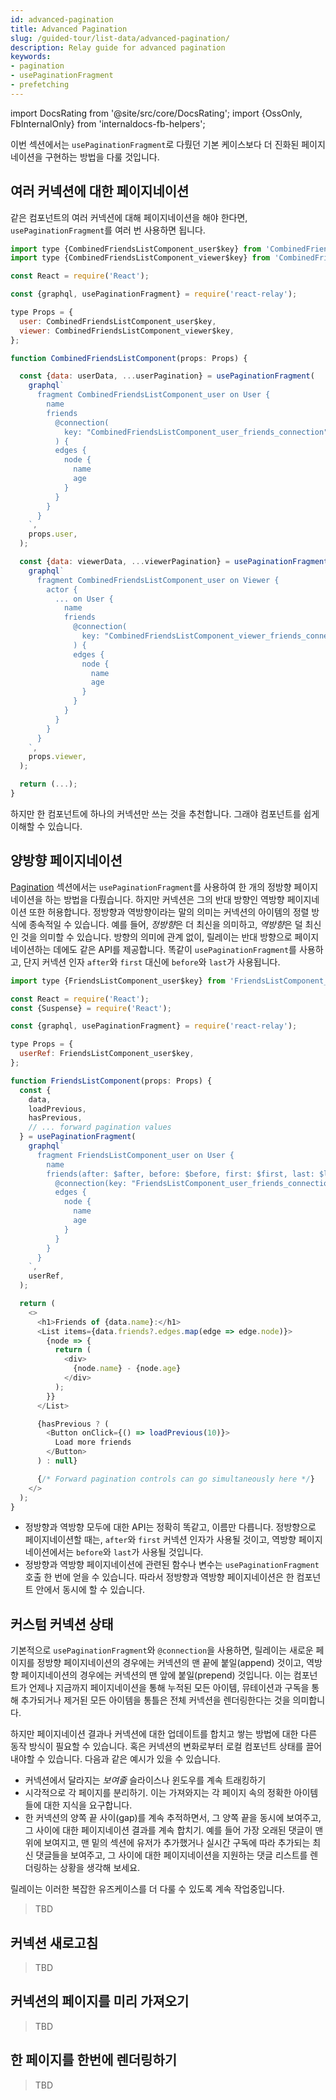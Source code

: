 ```yaml
---
id: advanced-pagination
title: Advanced Pagination
slug: /guided-tour/list-data/advanced-pagination/
description: Relay guide for advanced pagination
keywords:
- pagination
- usePaginationFragment
- prefetching
---
```


import DocsRating from '@site/src/core/DocsRating';
import {OssOnly, FbInternalOnly} from 'internaldocs-fb-helpers';

이번 섹션에서는 `usePaginationFragment`로 다뤘던 기본 케이스보다 더 진화된 페이지네이션을 구현하는 방법을 다룰 것입니다.


## 여러 커넥션에 대한 페이지네이션

같은 컴포넌트의 여러 커넥션에 대해 페이지네이션을 해야 한다면, `usePaginationFragment`를 여러 번 사용하면 됩니다.

```js
import type {CombinedFriendsListComponent_user$key} from 'CombinedFriendsListComponent_user.graphql';
import type {CombinedFriendsListComponent_viewer$key} from 'CombinedFriendsListComponent_viewer.graphql';

const React = require('React');

const {graphql, usePaginationFragment} = require('react-relay');

type Props = {
  user: CombinedFriendsListComponent_user$key,
  viewer: CombinedFriendsListComponent_viewer$key,
};

function CombinedFriendsListComponent(props: Props) {

  const {data: userData, ...userPagination} = usePaginationFragment(
    graphql`
      fragment CombinedFriendsListComponent_user on User {
        name
        friends
          @connection(
            key: "CombinedFriendsListComponent_user_friends_connection"
          ) {
          edges {
            node {
              name
              age
            }
          }
        }
      }
    `,
    props.user,
  );

  const {data: viewerData, ...viewerPagination} = usePaginationFragment(
    graphql`
      fragment CombinedFriendsListComponent_user on Viewer {
        actor {
          ... on User {
            name
            friends
              @connection(
                key: "CombinedFriendsListComponent_viewer_friends_connection"
              ) {
              edges {
                node {
                  name
                  age
                }
              }
            }
          }
        }
      }
    `,
    props.viewer,
  );

  return (...);
}
```

하지만 한 컴포넌트에 하나의 커넥션만 쓰는 것을 추천합니다. 그래야 컴포넌트를 쉽게 이해할 수 있습니다.



## 양방향 페이지네이션


[Pagination](../pagination/) 섹션에서는 `usePaginationFragment`를 사용하여 한 개의 정방향 페이지네이션을 하는 방법을 다뤘습니다. 하지만 커넥션은 그의 반대 방향인 역방향 페이지네이션 또한 허용합니다. 정방향과 역방향이라는 말의 의미는 커넥션의 아이템의 정렬 방식에 종속적일 수 있습니다. 예를 들어, *정방향*은 더 최신을 의미하고, *역방향*은 덜 최신인 것을 의미할 수 있습니다.
방향의 의미에 관계 없이, 릴레이는 반대 방향으로 페이지네이션하는 데에도 같은 API를 제공합니다. 똑같이 `usePaginationFragment`를 사용하고, 단지 커넥션 인자 `after`와 `first` 대신에 `before`와 `last`가 사용됩니다.

```js
import type {FriendsListComponent_user$key} from 'FriendsListComponent_user.graphql';

const React = require('React');
const {Suspense} = require('React');

const {graphql, usePaginationFragment} = require('react-relay');

type Props = {
  userRef: FriendsListComponent_user$key,
};

function FriendsListComponent(props: Props) {
  const {
    data,
    loadPrevious,
    hasPrevious,
    // ... forward pagination values
  } = usePaginationFragment(
    graphql`
      fragment FriendsListComponent_user on User {
        name
        friends(after: $after, before: $before, first: $first, last: $last)
          @connection(key: "FriendsListComponent_user_friends_connection") {
          edges {
            node {
              name
              age
            }
          }
        }
      }
    `,
    userRef,
  );

  return (
    <>
      <h1>Friends of {data.name}:</h1>
      <List items={data.friends?.edges.map(edge => edge.node)}>
        {node => {
          return (
            <div>
              {node.name} - {node.age}
            </div>
          );
        }}
      </List>

      {hasPrevious ? (
        <Button onClick={() => loadPrevious(10)}>
          Load more friends
        </Button>
      ) : null}

      {/* Forward pagination controls can go simultaneously here */}
    </>
  );
}
```

* 정방향과 역방향 모두에 대한 API는 정확히 똑같고, 이름만 다릅니다. 정방향으로 페이지네이션할 때는, `after`와 `first` 커넥션 인자가 사용될 것이고, 역방향 페이지네이션에서는 `before`와 `last`가 사용될 것입니다.
* 정방향과 역방향 페이지네이션에 관련된 함수나 변수는 `usePaginationFragment` 호출 한 번에 얻을 수 있습니다. 따라서 정방향과 역방향 페이지네이션은 한 컴포넌트 안에서 동시에 할 수 있습니다.



## 커스텀 커넥션 상태

기본적으로 `usePaginationFragment`와 `@connection`을 사용하면, 릴레이는 새로운 페이지를 정방향 페이지네이션의 경우에는 커넥션의 맨 끝에 붙일(append) 것이고, 역방향 페이지네이션의 경우에는 커넥션의 맨 앞에 붙일(prepend) 것입니다. 이는 컴포넌트가 언제나 지금까지 페이지네이션을 통해 누적된 모든 아이템, 뮤테이션과 구독을 통해 추가되거나 제거된 모든 아이템을 통틀은 전체 커넥션을 렌더링한다는 것을 의미합니다.

하지만 페이지네이션 결과나 커넥션에 대한 업데이트를 합치고 쌓는 방법에 대한 다른 동작 방식이 필요할 수 있습니다. 혹은 커넥션의 변화로부터 로컬 컴포넌트 상태를 끌어내야할 수 있습니다. 다음과 같은 예시가 있을 수 있습니다.

* 커넥션에서 달라지는 *보여줄* 슬라이스나 윈도우를 계속 트래킹하기
* 시각적으로 각 페이지를 분리하기. 이는 가져와지는 각 페이지 속의 정확한 아이템들에 대한 지식을 요구합니다. 
* 한 커넥션의 양쪽 끝 사이(gap)를 계속 추적하면서, 그 양쪽 끝을 동시에 보여주고, 그 사이에 대한 페이지네이션 결과를 계속 합치기. 예를 들어 가장 오래된 댓글이 맨 위에 보여지고, 맨 밑의 섹션에 유저가 추가했거나 실시간 구독에 따라 추가되는 최신 댓글들을 보여주고, 그 사이에 대한 페이지네이션을 지원하는 댓글 리스트를 렌더링하는 상황을 생각해 보세요.


릴레이는 이러한 복잡한 유즈케이스를 더 다룰 수 있도록 계속 작업중입니다. 


> TBD




## 커넥션 새로고침

> TBD




## 커넥션의 페이지를 미리 가져오기

> TBD




## 한 페이지를 한번에 렌더링하기

> TBD



<DocsRating />
